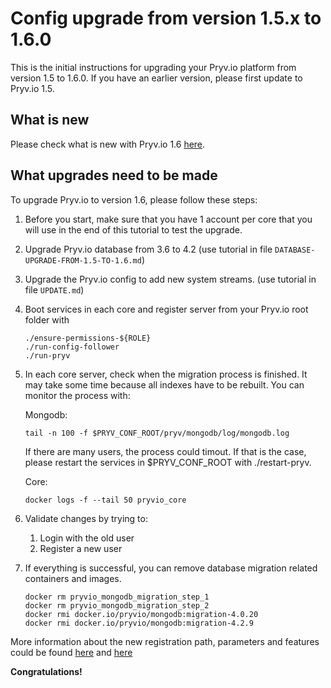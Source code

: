 
# Config upgrade from version 1.5.x to 1.6.0

This is the initial instructions for upgrading your Pryv.io platform from version 1.5 to 1.6.0. If you have an earlier version, please first update to Pryv.io 1.5.

## What is new

Please check what is new with Pryv.io 1.6 [here](https://api.pryv.com/change-log/).

## What upgrades need to be made

To upgrade Pryv.io to version 1.6, please follow these steps:

1. Before you start, make sure that you have 1 account per core that you will use in the end of this tutorial to test the upgrade.

2. Upgrade Pryv.io database from 3.6 to 4.2 
(use tutorial in file `DATABASE-UPGRADE-FROM-1.5-TO-1.6.md`)

3. Upgrade the Pryv.io config to add new system streams.
(use tutorial in file `UPDATE.md`)

4. Boot services in each core and register server from your Pryv.io root folder with 
    ```
    ./ensure-permissions-${ROLE}
    ./run-config-follower
    ./run-pryv
    ```
5. In each core server, check when the migration process is finished. It may take some time because all indexes have to be rebuilt. You can monitor the process with:

    Mongodb:

    ```
    tail -n 100 -f $PRYV_CONF_ROOT/pryv/mongodb/log/mongodb.log
    ```
    
    If there are many users, the process could timout. 
    If that is the case, please restart the services in $PRYV_CONF_ROOT with ./restart-pryv.  
   
    Core:

    ```
    docker logs -f --tail 50 pryvio_core
    ```

6. Validate changes by trying to:

    1. Login with the old user
    2. Register a new user

7. If everything is successful, you can remove database migration related containers and images.

    ```
    docker rm pryvio_mongodb_migration_step_1
    docker rm pryvio_mongodb_migration_step_2
    docker rmi docker.io/pryvio/mongodb:migration-4.0.20
    docker rmi docker.io/pryvio/mongodb:migration-4.2.9
    ```

More information about the new registration path, parameters and features could be found [here](https://api.pryv.com/customer-resources/system-streams/) 
and [here](https://api.pryv.com/reference-system/#account-creation)

**Congratulations!**